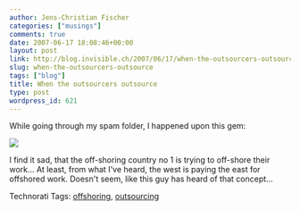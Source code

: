 ```yaml
---
author: Jens-Christian Fischer
categories: ["musings"]
comments: true
date: 2007-06-17 18:08:46+00:00
layout: post
link: http://blog.invisible.ch/2007/06/17/when-the-outsourcers-outsource/
slug: when-the-outsourcers-outsource
tags: ["blog"]
title: When the outsourcers outsource
type: post
wordpress_id: 621
---
```


While going through my spam folder, I happened upon this gem:

![](/outsourcing.png)

I find it sad, that the off-shoring country no 1 is trying to off-shore their work... At least, from what I've heard, the west is paying the east for offshored work. Doesn't seem, like this guy has heard of that concept...



Technorati Tags: [offshoring](http://www.technorati.com/tag/offshoring), [outsourcing](http://www.technorati.com/tag/outsourcing)
